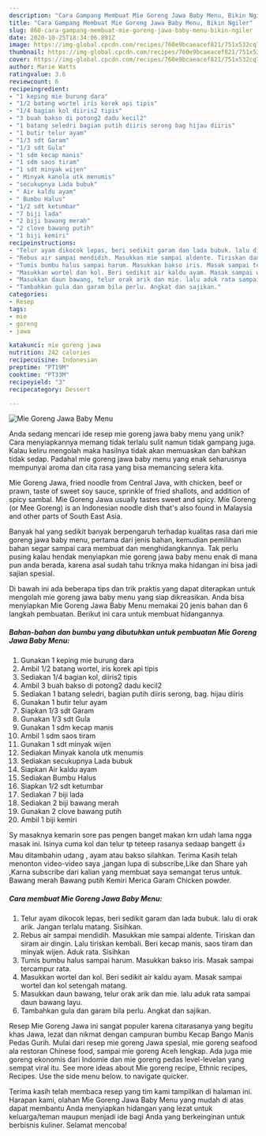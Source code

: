 ```yaml
---
description: "Cara Gampang Membuat Mie Goreng Jawa Baby Menu, Bikin Ngiler"
title: "Cara Gampang Membuat Mie Goreng Jawa Baby Menu, Bikin Ngiler"
slug: 860-cara-gampang-membuat-mie-goreng-jawa-baby-menu-bikin-ngiler
date: 2020-10-25T18:34:06.891Z
image: https://img-global.cpcdn.com/recipes/760e9bcaeacef821/751x532cq70/mie-goreng-jawa-baby-menu-foto-resep-utama.jpg
thumbnail: https://img-global.cpcdn.com/recipes/760e9bcaeacef821/751x532cq70/mie-goreng-jawa-baby-menu-foto-resep-utama.jpg
cover: https://img-global.cpcdn.com/recipes/760e9bcaeacef821/751x532cq70/mie-goreng-jawa-baby-menu-foto-resep-utama.jpg
author: Marie Watts
ratingvalue: 3.6
reviewcount: 6
recipeingredient:
- "1 keping mie burung dara"
- "1/2 batang wortel iris korek api tipis"
- "1/4 bagian kol diiris2 tipis"
- "3 buah bakso di potong2 dadu kecil2"
- "1 batang seledri bagian putih diiris serong bag hijau diiris"
- "1 butir telur ayam"
- "1/3 sdt Garam"
- "1/3 sdt Gula"
- "1 sdm kecap manis"
- "1 sdm saos tiram"
- "1 sdt minyak wijen"
- " Minyak kanola utk menumis"
- "secukupnya Lada bubuk"
- " Air kaldu ayam"
- " Bumbu Halus"
- "1/2 sdt ketumbar"
- "7 biji lada"
- "2 biji bawang merah"
- "2 clove bawang putih"
- "1 biji kemiri"
recipeinstructions:
- "Telur ayam dikocok lepas, beri sedikit garam dan lada bubuk. lalu di orak arik. Jangan terlalu matang. Sisihkan."
- "Rebus air sampai mendidih. Masukkan mie sampai aldente. Tiriskan dan siram air dingin. Lalu tiriskan kembali. Beri kecap manis, saos tiram dan minyak wijen. Aduk rata. Sisihkan"
- "Tumis bumbu halus sampai harum. Masukkan bakso iris. Masak sampai tercampur rata."
- "Masukkan wortel dan kol. Beri sedikit air kaldu ayam. Masak sampai wortel dan kol setengah matang."
- "Masukkan daun bawang, telur orak arik dan mie. lalu aduk rata sampai daun bawang layu."
- "Tambahkan gula dan garam bila perlu. Angkat dan sajikan."
categories:
- Resep
tags:
- mie
- goreng
- jawa

katakunci: mie goreng jawa 
nutrition: 242 calories
recipecuisine: Indonesian
preptime: "PT19M"
cooktime: "PT33M"
recipeyield: "3"
recipecategory: Dessert

---
```



![Mie Goreng Jawa Baby Menu](https://img-global.cpcdn.com/recipes/760e9bcaeacef821/751x532cq70/mie-goreng-jawa-baby-menu-foto-resep-utama.jpg)

Anda sedang mencari ide resep mie goreng jawa baby menu yang unik? Cara menyiapkannya memang tidak terlalu sulit namun tidak gampang juga. Kalau keliru mengolah maka hasilnya tidak akan memuaskan dan bahkan tidak sedap. Padahal mie goreng jawa baby menu yang enak seharusnya mempunyai aroma dan cita rasa yang bisa memancing selera kita.

Mie Goreng Jawa, fried noodle from Central Java, with chicken, beef or prawn, taste of sweet soy sauce, sprinkle of fried shallots, and addition of spicy sambal. Mie Goreng Jawa usually tastes sweet and spicy. Mie Goreng (or Mee Goreng) is an Indonesian noodle dish that&#39;s also found in Malaysia and other parts of South East Asia.

Banyak hal yang sedikit banyak berpengaruh terhadap kualitas rasa dari mie goreng jawa baby menu, pertama dari jenis bahan, kemudian pemilihan bahan segar sampai cara membuat dan menghidangkannya. Tak perlu pusing kalau hendak menyiapkan mie goreng jawa baby menu enak di mana pun anda berada, karena asal sudah tahu triknya maka hidangan ini bisa jadi sajian spesial.


Di bawah ini ada beberapa tips dan trik praktis yang dapat diterapkan untuk mengolah mie goreng jawa baby menu yang siap dikreasikan. Anda bisa menyiapkan Mie Goreng Jawa Baby Menu memakai 20 jenis bahan dan 6 langkah pembuatan. Berikut ini cara untuk membuat hidangannya.

<!--inarticleads1-->

##### Bahan-bahan dan bumbu yang dibutuhkan untuk pembuatan Mie Goreng Jawa Baby Menu:

1. Gunakan 1 keping mie burung dara
1. Ambil 1/2 batang wortel, iris korek api tipis
1. Sediakan 1/4 bagian kol, diiris2 tipis
1. Ambil 3 buah bakso di potong2 dadu kecil2
1. Sediakan 1 batang seledri, bagian putih diiris serong, bag. hijau diiris
1. Gunakan 1 butir telur ayam
1. Siapkan 1/3 sdt Garam
1. Gunakan 1/3 sdt Gula
1. Gunakan 1 sdm kecap manis
1. Ambil 1 sdm saos tiram
1. Gunakan 1 sdt minyak wijen
1. Sediakan  Minyak kanola utk menumis
1. Sediakan secukupnya Lada bubuk
1. Siapkan  Air kaldu ayam
1. Sediakan  Bumbu Halus
1. Siapkan 1/2 sdt ketumbar
1. Sediakan 7 biji lada
1. Sediakan 2 biji bawang merah
1. Gunakan 2 clove bawang putih
1. Ambil 1 biji kemiri


Sy masaknya kemarin sore pas pengen banget makan krn udah lama ngga masak ini. Isinya cuma kol dan telur tp teteep rasanya sedaap bangett 👍 Mau ditambahin udang , ayam atau bakso silahkan. Terima Kasih telah menonton video-video saya ,jangan lupa di subscribe,Like dan Share yah ,Karna subscribe dari kalian yang membuat saya semangat terus untuk. Bawang merah Bawang putih Kemiri Merica Garam Chicken powder. 

<!--inarticleads2-->

##### Cara membuat Mie Goreng Jawa Baby Menu:

1. Telur ayam dikocok lepas, beri sedikit garam dan lada bubuk. lalu di orak arik. Jangan terlalu matang. Sisihkan.
1. Rebus air sampai mendidih. Masukkan mie sampai aldente. Tiriskan dan siram air dingin. Lalu tiriskan kembali. Beri kecap manis, saos tiram dan minyak wijen. Aduk rata. Sisihkan
1. Tumis bumbu halus sampai harum. Masukkan bakso iris. Masak sampai tercampur rata.
1. Masukkan wortel dan kol. Beri sedikit air kaldu ayam. Masak sampai wortel dan kol setengah matang.
1. Masukkan daun bawang, telur orak arik dan mie. lalu aduk rata sampai daun bawang layu.
1. Tambahkan gula dan garam bila perlu. Angkat dan sajikan.


Resep Mie Goreng Jawa ini sangat populer karena citarasanya yang begitu khas Jawa, lezat dan nikmat dengan campuran bumbu Kecap Bango Manis Pedas Gurih. Mulai dari resep mie goreng Jawa spesial, mie goreng seafood ala restoran Chinese food, sampai mie goreng Aceh lengkap. Ada juga mie goreng ekonomis dari Indomie dan mie goreng pedas level-levelan yang sempat viral itu. See more ideas about Mie goreng recipe, Ethnic recipes, Recipes. Use the side menu below. to navigate quicker. 

Terima kasih telah membaca resep yang tim kami tampilkan di halaman ini. Harapan kami, olahan Mie Goreng Jawa Baby Menu yang mudah di atas dapat membantu Anda menyiapkan hidangan yang lezat untuk keluarga/teman maupun menjadi ide bagi Anda yang berkeinginan untuk berbisnis kuliner. Selamat mencoba!
